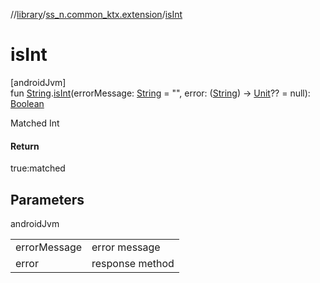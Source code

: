 //[library](../../index.md)/[ss_n.common_ktx.extension](index.md)/[isInt](is-int.md)

# isInt

[androidJvm]\
fun [String](https://kotlinlang.org/api/latest/jvm/stdlib/kotlin/-string/index.html).[isInt](is-int.md)(errorMessage: [String](https://kotlinlang.org/api/latest/jvm/stdlib/kotlin/-string/index.html) = &quot;&quot;, error: ([String](https://kotlinlang.org/api/latest/jvm/stdlib/kotlin/-string/index.html)) -&gt; [Unit](https://kotlinlang.org/api/latest/jvm/stdlib/kotlin/-unit/index.html)?? = null): [Boolean](https://kotlinlang.org/api/latest/jvm/stdlib/kotlin/-boolean/index.html)

Matched Int

#### Return

true:matched

## Parameters

androidJvm

| | |
|---|---|
| errorMessage | error message |
| error | response method |
